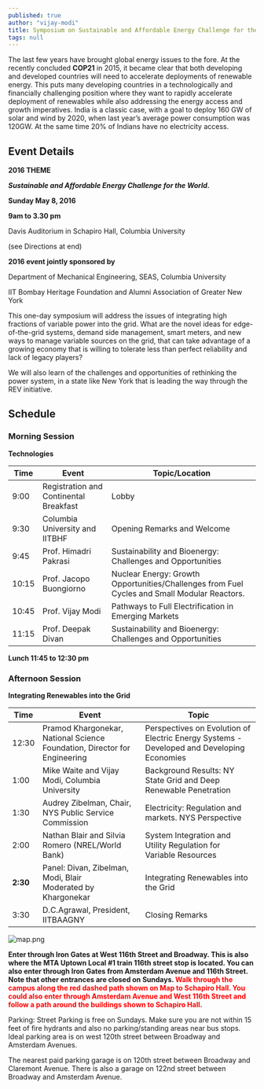 ```yaml
---
published: true
author: "vijay-modi"
title: Symposium on Sustainable and Affordable Energy Challenge for the World
tags: null
---
```

The last few years have brought global energy issues to the fore.  At the recently concluded **COP21** in 2015, it became clear that both developing and developed countries will need to accelerate deployments of renewable energy. This puts many developing countries in a technologically and financially challenging position where they want to rapidly accelerate deployment of renewables while also addressing the energy access and growth imperatives.  India is a classic case, with a goal to deploy 160 GW of solar and wind by 2020, when last year’s average power consumption was 120GW. At the same time 20% of Indians have no electricity access. 


## Event Details


**2016 THEME**

_**Sustainable and Affordable Energy Challenge for the World.**_

**Sunday May 8, 2016**

**9am to 3.30 pm**

Davis Auditorium in Schapiro Hall, Columbia University

(see Directions at end) 

**2016 event jointly sponsored by**

Department of Mechanical Engineering, SEAS, Columbia University

IIT Bombay Heritage Foundation and Alumni Association of Greater New York



This one-day symposium will address the issues of integrating high fractions of variable power into the grid.  What are the novel ideas for edge-of-the-grid systems, demand side management, smart meters, and new ways to manage variable sources on the grid, that can take advantage of a growing economy that is willing to tolerate less than perfect reliability and lack of legacy players?

 

We will also learn of the challenges and opportunities of rethinking the power system, in a state like New York that is leading the way through the REV initiative. 

## Schedule

### Morning Session

**Technologies**

| Time          | Event           | Topic/Location  |
| ------------- | --------------- | --------- |
| 9:00          | Registration and Continental Breakfast | Lobby |
| 9:30          | Columbia University and IITBHF      |  Opening Remarks and Welcome |
| 9:45          | Prof.  Himadri Pakrasi      |  Sustainability and Bioenergy: Challenges and Opportunities |
| 10:15         | Prof.  Jacopo Buongiorno      |  Nuclear Energy: Growth Opportunities/Challenges from Fuel Cycles and Small Modular Reactors. |
| 10:45          | Prof.  Vijay Modi      |  Pathways to Full Electrification in Emerging Markets |
| 11:15          | Prof.  Deepak Divan      |  Sustainability and Bioenergy: Challenges and Opportunities |

**Lunch 11:45 to 12:30 pm**

### Afternoon Session

**Integrating Renewables into the Grid**

| Time          | Event           | Topic  |
| ------------- | --------------- | --------- |
| 12:30          | Pramod Khargonekar, National Science Foundation, Director for Engineering | Perspectives on Evolution of Electric Energy Systems - Developed and Developing Economies |
| 1:00          | Mike Waite and Vijay Modi, Columbia University      |  Background Results: NY State Grid and Deep Renewable Penetration |
| 1:30          | Audrey Zibelman, Chair, NYS Public Service Commission      |  Electricity: Regulation and markets. NYS Perspective |
| 2:00         | Nathan Blair and Silvia Romero (NREL/World Bank)      |  System Integration and Utility Regulation for Variable Resources |
| **2:30**          | Panel: Divan, Zibelman, Modi, Blair<br>Moderated by Khargonekar      |  Integrating Renewables into the Grid |
| 3:30          | 	D.C.Agrawal, President, IITBAAGNY |  Closing Remarks |

![map.png]({{site.baseurl}}/assets/uploads/university_map_symposium.png)


**Enter through Iron Gates at West 116th Street and Broadway. This is also where the MTA Uptown Local #1 train 116th street stop is located.  You can also enter through Iron Gates from Amsterdam Avenue and 116th Street. Note that other entrances are closed on Sundays.  <span style="color:red">Walk through the campus along the red dashed path shown on Map to Schapiro Hall.  You could also enter through Amsterdam Avenue and West 116th Street and follow a path around the buildings shown to Schapiro Hall.</span>**

Parking: Street Parking is free on Sundays. Make sure you are not within 15 feet of fire hydrants and also no parking/standing areas near bus stops.  Ideal parking area is on west 120th street between Broadway and Amsterdam Avenues.

 

The nearest paid parking garage is on 120th street between Broadway and Claremont Avenue.  There is also a garage on 122nd street between Broadway and Amsterdam Avenue.
